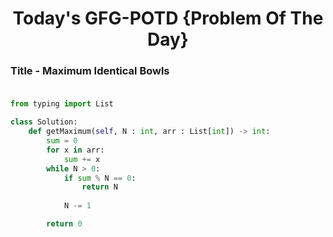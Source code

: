 <h1 align="center">Today's GFG-POTD {Problem Of The Day}</h1>

### Title - Maximum Identical Bowls<br><br>

```python
from typing import List

class Solution:
    def getMaximum(self, N : int, arr : List[int]) -> int:
        sum = 0
        for x in arr:
            sum += x
        while N > 0:
            if sum % N == 0:
                return N
            
            N -= 1

        return 0   
```
